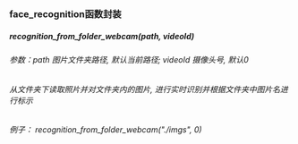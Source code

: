 ### face_recognition函数封装

##### recognition_from_folder_webcam(path, videoId)
###### 参数：path  图片文件夹路径, 默认当前路径; videoId 摄像头号, 默认0
###### 从文件夹下读取照片并对文件夹内的图片, 进行实时识别并根据文件夹中图片名进行标示
###### 例子： recognition_from_folder_webcam("./imgs", 0)
